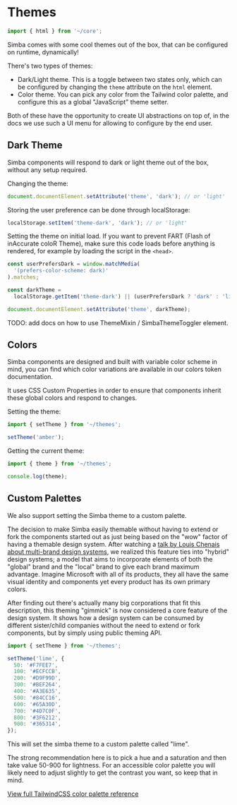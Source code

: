 # Themes

```js script
import { html } from '~/core';
```

Simba comes with some cool themes out of the box, that can be configured on runtime, dynamically!

There's two types of themes:

- Dark/Light theme. This is a toggle between two states only, which can be configured by changing the `theme` attribute on the `html` element.
- Color theme. You can pick any color from the Tailwind color palette, and configure this as a global "JavaScript" theme setter.

Both of these have the opportunity to create UI abstractions on top of, in the docs we use such a UI menu for allowing to configure by the end user.

## Dark Theme

Simba components will respond to dark or light theme out of the box, without any setup required.

Changing the theme:

```js
document.documentElement.setAttribute('theme', 'dark'); // or 'light'
```

Storing the user preference can be done through localStorage:

```js
localStorage.setItem('theme-dark', 'dark'); // or 'light'
```

Setting the theme on initial load. If you want to prevent FART (Flash of inAccurate coloR Theme),
make sure this code loads before anything is rendered, for example by loading the script in the `<head>`.

```js
const userPrefersDark = window.matchMedia(
  '(prefers-color-scheme: dark)'
).matches;

const darkTheme =
  localStorage.getItem('theme-dark') || (userPrefersDark ? 'dark' : 'light');

document.documentElement.setAttribute('theme', darkTheme);
```

TODO: add docs on how to use ThemeMixin / SimbaThemeToggler element.

## Colors

Simba components are designed and built with variable color scheme in mind, you can find which color variations are available in our colors token documentation.

It uses CSS Custom Properties in order to ensure that components inherit these global colors and respond to changes.

Setting the theme:

```js
import { setTheme } from '~/themes';

setTheme('amber');
```

Getting the current theme:

```js
import { theme } from '~/themes';

console.log(theme);
```

## Custom Palettes

We also support setting the Simba theme to a custom palette.

The decision to make Simba easily themable without having to extend or fork the components started out as just being based on the "wow" factor of having a themable design system.
After watching a [talk by Louis Chenais about multi-brand design systems](https://www.youtube.com/watch?v=uiCGvhI7Vwo&ab_channel=DesignFriends-IntoDesignSystems), we realized this feature ties into "hybrid" design systems; a model that aims to incorporate elements of both the "global" brand and the "local" brand to give each brand maximum advantage. Imagine Microsoft with all of its products, they all have the same visual identity and components yet every product has its own primary colors.

After finding out there's actually many big corporations that fit this description, this theming "gimmick" is now considered a core feature of the design system.
It shows how a design system can be consumed by different sister/child companies without the need to extend or fork components, but by simply using public theming API.

```js
import { setTheme } from '~/themes';

setTheme('lime', {
  50: '#F7FEE7',
  100: '#ECFCCB',
  200: '#D9F99D',
  300: '#BEF264',
  400: '#A3E635',
  500: '#84CC16',
  600: '#65A30D',
  700: '#4D7C0F',
  800: '#3F6212',
  900: '#365314',
});
```

This will set the simba theme to a custom palette called "lime".

The strong recommendation here is to pick a hue and a saturation and then take value 50-900 for lightness.
For an accessible color palette you will likely need to adjust slightly to get the contrast you want, so keep that in mind.

[View full TailwindCSS color palette reference](https://tailwindcss.com/docs/customizing-colors#color-palette-reference)
